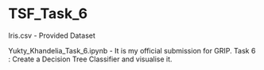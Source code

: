 # TSF_Task_6

Iris.csv - Provided Dataset

Yukty_Khandelia_Task_6.ipynb - It is my official submission for GRIP.
                         Task 6 : Create a Decision Tree Classifier and visualise it.
                         

